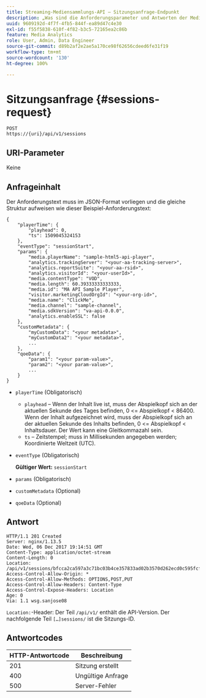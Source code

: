 ```yaml
---
title: Streaming-Mediensammlungs-API – Sitzungsanfrage-Endpunkt
description: „Was sind die Anforderungsparameter und Antworten der Media Collection API-Sessions?“
uuid: 9609192d-4f7f-4fb5-844f-ea89d47c4e30
exl-id: f55f5838-610f-4f82-b3c5-72165ea2c86b
feature: Media Analytics
role: User, Admin, Data Engineer
source-git-commit: d89b2af2e2ae5a170ce98f62656cdeed6fe31f19
workflow-type: tm+mt
source-wordcount: '130'
ht-degree: 100%

---
```


# Sitzungsanfrage {#sessions-request}

```
POST 
https://{uri}/api/v1/sessions
```

## URI-Parameter

Keine

## Anfrageinhalt

Der Anforderungstext muss im JSON-Format vorliegen und die gleiche Struktur aufweisen wie dieser Beispiel-Anforderungstext:

```
{ 
    "playerTime": { 
        "playhead": 0, 
        "ts": 1509045324153 
    }, 
    "eventType": "sessionStart", 
    "params": { 
        "media.playerName": "sample-html5-api-player", 
        "analytics.trackingServer": "<your-aa-tracking-server>", 
        "analytics.reportSuite": "<your-aa-rsid>", 
        "analytics.visitorId": "<your-userId>", 
        "media.contentType": "VOD", 
        "media.length": 60.39333333333333, 
        "media.id": "MA API Sample Player", 
        "visitor.marketingCloudOrgId": "<your-org-id>", 
        "media.name": "ClickMe", 
        "media.channel": "sample-channel", 
        "media.sdkVersion": "va-api-0.0.0", 
        "analytics.enableSSL": false 
    }, 
    "customMetadata": { 
        "myCustomData": "<your metadata>", 
        "myCustomData2": "<your metadata>", 
        ... 
    }, 
    "qoeData": { 
        "param1": "<your param-value>", 
        "param2": "<your param-value>", 
        ... 
    } 
}
```

* `playerTime` (Obligatorisch)
   * `playhead` – Wenn der Inhalt live ist, muss der Abspielkopf sich an der aktuellen Sekunde des Tages befinden, 0 &lt;= Abspielkopf &lt; 86400. Wenn der Inhalt aufgezeichnet wird, muss der Abspielkopf sich an der aktuellen Sekunde des Inhalts befinden, 0 &lt;= Abspielkopf &lt; Inhaltsdauer. Der Wert kann eine Gleitkommazahl sein.
   * `ts` – Zeitstempel; muss in Millisekunden angegeben werden; Koordinierte Weltzeit (UTC).
* `eventType` (Obligatorisch)

   **Gültiger Wert:** `sessionStart`
* `params` (Obligatorisch)
* `customMetadata` (Optional)
* `qoeData` (Optional)

## Antwort

```
HTTP/1.1 201 Created 
Server: nginx/1.13.5 
Date: Wed, 06 Dec 2017 19:14:51 GMT 
Content-Type: application/octet-stream 
Content-Length: 0 
Location: /api/v1/sessions/bfcca2ca597a3c71bc03b4ce357833ad02b3570d262ecd0c595fcf8f2ae4df58 
Access-Control-Allow-Origin: * 
Access-Control-Allow-Methods: OPTIONS,POST,PUT 
Access-Control-Allow-Headers: Content-Type 
Access-Control-Expose-Headers: Location 
Age: 0 
Via: 1.1 wsg.sanjose08
```

`Location:`-Header: Der Teil `/api/v1/` enthält die API-Version. Der nachfolgende Teil `[…]sessions/` ist die Sitzungs-ID.

## Antwortcodes

| HTTP-Antwortcode | Beschreibung |
|---|---|
| 201 | Sitzung erstellt |
| 400 | Ungültige Anfrage |
| 500 | Server-Fehler |
